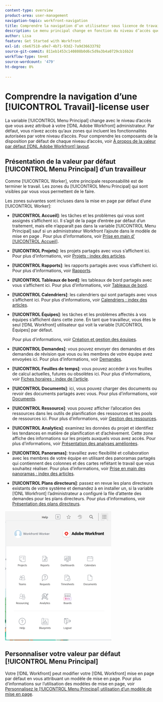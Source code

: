 ```yaml
---
content-type: overview
product-area: user-management
navigation-topic: workfront-navigation
title: Comprendre la navigation d’un utilisateur sous licence de travail
description: Le menu principal change en fonction du niveau d’accès que vous avez attribué à votre [!DNL Adobe Workfront] administrateur. Par défaut, vous n’avez accès qu’aux zones qui incluent les fonctionnalités autorisées par votre niveau d’accès.
author: Lisa
feature: Get Started with Workfront
exl-id: c6e67518-a9e7-4b71-93d2-7a9d36633792
source-git-commit: 811eb1453c140808b0d6c5d9a3b4a0729cb16b2d
workflow-type: tm+mt
source-wordcount: '479'
ht-degree: 0%

---
```


# Comprendre la navigation d’une [!UICONTROL Travail]-license user

La variable [!UICONTROL Menu Principal] change avec le niveau d’accès que vous avez attribué à votre [!DNL Adobe Workfront] administrateur. Par défaut, vous n’avez accès qu’aux zones qui incluent les fonctionnalités autorisées par votre niveau d’accès. Pour comprendre les composants de la disposition par défaut de chaque niveau d’accès, voir [À propos de la valeur par défaut [!DNL Adobe Workfront] layout](../../../administration-and-setup/customize-workfront/use-layout-templates/about-the-default-wf-layout.md).

## Présentation de la valeur par défaut [!UICONTROL Menu Principal] d’un travailleur

Comme [!UICONTROL Worker], votre principale responsabilité est de terminer le travail. Les zones du [!UICONTROL Menu Principal] qui sont visibles par vous vous permettent de le faire.

Les zones suivantes sont incluses dans la mise en page par défaut d’une [!UICONTROL Worker]:

* **[!UICONTROL Accueil]**: les tâches et les problèmes qui vous sont assignés s’affichent ici. Il s’agit de la page d’entrée par défaut d’un traitement, mais elle n’apparaît pas dans la variable [!UICONTROL Menu Principal] sauf si un administrateur Workfront l’ajoute dans le modèle de mise en page .  Pour plus d’informations, voir [Prise en main d’ [!UICONTROL Accueil]](../../../workfront-basics/using-home/using-the-home-area/get-started-with-home.md).

* **[!UICONTROL Projets]**: les projets partagés avec vous s’affichent ici. Pour plus d’informations, voir [Projets : index des articles](../../../manage-work/projects/projects-overview.md).

* **[!UICONTROL Rapports]**: les rapports partagés avec vous s’affichent ici. Pour plus d’informations, voir [Rapports](../../../reports-and-dashboards/reports/reports-overview.md).

* **[!UICONTROL Tableaux de bord]**: les tableaux de bord partagés avec vous s’affichent ici. Pour plus d’informations, voir [Tableaux de bord](../../../reports-and-dashboards/dashboards/dashboards-overview.md).

* **[!UICONTROL Calendriers]**: les calendriers qui sont partagés avec vous s’affichent ici. Pour plus d’informations, voir [Calendriers : index des articles](../../../reports-and-dashboards/reports/calendars/calendars.md).

* **[!UICONTROL Équipes]**: les tâches et les problèmes affectés à vos équipes s’affichent dans cette zone. En tant que travailleur, vous êtes le seul [!DNL Workfront] utilisateur qui voit la variable [!UICONTROL Équipes] par défaut.

  Pour plus d’informations, voir [Création et gestion des équipes](../../../people-teams-and-groups/create-and-manage-teams/create-and-mange-teams.md).

* **[!UICONTROL Demandes]**: vous pouvez envoyer des demandes et des demandes de révision que vous ou les membres de votre équipe avez envoyées ici. Pour plus d’informations, voir [Demandes](../../../manage-work/requests/requests-overview.md).

* **[!UICONTROL Feuilles de temps]**: vous pouvez accéder à vos feuilles de calcul actuelles, futures ou obsolètes ici. Pour plus d’informations, voir [Fiches horaires : index de l’article](../../../timesheets/timesheets-all.md).

* **[!UICONTROL Documents]**: ici, vous pouvez charger des documents ou revoir des documents partagés avec vous. Pour plus d’informations, voir [Documents](../../../documents/documents-overview.md).

* **[!UICONTROL Ressource]**: vous pouvez afficher l’allocation des ressources dans les outils de planification des ressources et les pools de ressources ici. Pour plus d’informations, voir [Gestion des ressources](../../../resource-mgmt/manage-resources.md).

* **[!UICONTROL Analytics]**: examinez les données du projet et identifiez les tendances en matière de planification et d’achèvement. Cette zone affiche des informations sur les projets auxquels vous avez accès. Pour plus d’informations, voir [Présentation des analyses améliorées](../../../enhanced-analytics/enhanced-analytics-overview.md).

* **[!UICONTROL Panoramas]**: travaillez avec flexibilité et collaboration avec les membres de votre équipe en utilisant des panoramas partagés qui contiennent des colonnes et des cartes reflétant le travail que vous souhaitez réaliser. Pour plus d’informations, voir [Prise en main des panoramas : index des articles](../../../agile/get-started-with-boards/get-started-with-boards.md).

* **[!UICONTROL Plans directeurs]**: passez en revue les plans directeurs existants de votre système et demandez à en installer un, si la variable [!DNL Workfront] l’administrateur a configuré la file d’attente des demandes pour les plans directeurs. Pour plus d’informations, voir [Présentation des plans directeurs](../../../administration-and-setup/blueprints/blueprints-overview.md).

![](assets/worker-main-menu-350x426.png)

## Personnaliser votre valeur par défaut [!UICONTROL Menu Principal]

Votre [!DNL Workfront] peut modifier votre [!DNL Workfront] mise en page par défaut en vous attribuant un modèle de mise en page. Pour plus d’informations sur l’utilisation des modèles de mise en page, voir  [Personnalisez le [!UICONTROL Menu Principal] utilisation d’un modèle de mise en page](../../../administration-and-setup/customize-workfront/use-layout-templates/customize-main-menu.md).
